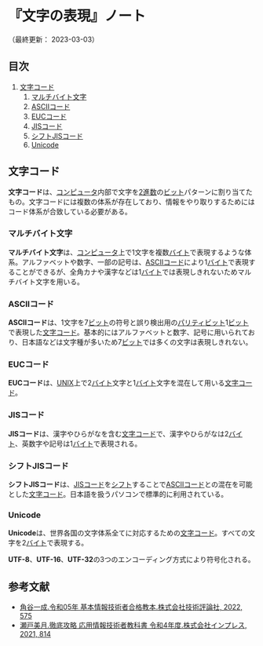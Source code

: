 # 『文字の表現』ノート

（最終更新： 2023-03-03）


## 目次

1. [文字コード](#文字コード)
	1. [マルチバイト文字](#マルチバイト文字)
	1. [ASCIIコード](#asciiコード)
	1. [EUCコード](#eucコード)
	1. [JISコード](#jisコード)
	1. [シフトJISコード](#シフトjisコード)
	1. [Unicode](#unicode)


## 文字コード

**文字コード**は、[コンピュータ](../../../../computer/_/chapters/computer.md#コンピュータ)内部で文字を[2進数](../../../discrete_mathematics/_/chapters/radix.md#2進数)の[ビット](../../../_/chapters/computer_and_number.md#ビット)パターンに割り当てたもの。文字コードには複数の体系が存在しており、情報をやり取りするためにはコード体系が合致している必要がある。

### マルチバイト文字

**マルチバイト文字**は、[コンピュータ](../../../../computer/_/chapters/computer.md#コンピュータ)上で1文字を複数[バイト](../../../_/chapters/computer_and_number.md#バイト)で表現するような体系。アルファベットや数字、一部の記号は、[ASCIIコード](#asciiコード)により1[バイト](../../../_/chapters/computer_and_number.md#バイト)で表現することができるが、全角カナや漢字などは1[バイト](../../../_/chapters/computer_and_number.md#バイト)では表現しきれないためマルチバイト文字を用いる。

### ASCIIコード

**ASCIIコード**は、1文字を7[ビット](../../../_/chapters/computer_and_number.md#ビット)の符号と誤り検出用の[パリティ](../../../communication_theory/_/chapters/transmission_theory.md#パリティ)[ビット](../../../_/chapters/computer_and_number.md#ビット)1[ビット](../../../_/chapters/computer_and_number.md#ビット)で表現した[文字コード](#文字コード)。基本的にはアルファベットと数字、記号に用いられており、日本語などは文字種が多いため7[ビット](../../../_/chapters/computer_and_number.md#ビット)では多くの文字は表現しきれない。

### EUCコード

**EUCコード**は、[UNIX](../../../../computer/software/_/chapters/operating_system.md#unix)上で2[バイト](../../../_/chapters/computer_and_number.md#バイト)文字と1[バイト](../../../_/chapters/computer_and_number.md#バイト)文字を混在して用いる[文字コード](#文字コード)。

### JISコード

**JISコード**は、漢字やひらがなを含む[文字コード](#文字コード)で、漢字やひらがなは2[バイト](../../../_/chapters/computer_and_number.md#バイト)、英数字や記号は1[バイト](../../../_/chapters/computer_and_number.md#バイト)で表現される。

### シフトJISコード

**シフトJISコード**は、[JISコード](#jisコード)を[シフト](../../../discrete_mathematics/_/chapters/arithmetic_operation_and_precision.md#シフト演算)することで[ASCIIコード](#asciiコード)との混在を可能とした[文字コード](#文字コード)。日本語を扱うパソコンで標準的に利用されている。

### Unicode

**Unicode**は、世界各国の文字体系全てに対応するための[文字コード](#文字コード)。すべての文字を2[バイト](../../../_/chapters/computer_and_number.md#バイト)で表現する。

**UTF-8**、**UTF-16**、**UTF-32**の3つのエンコーディング方式により符号化される。


## 参考文献

- [角谷一成.令和05年 基本情報技術者合格教本.株式会社技術評論社, 2022, 575](https://gihyo.jp/book/2022/978-4-297-13164-7)
- [瀬戸美月.徹底攻略 応用情報技術者教科書 令和4年度.株式会社インプレス, 2021, 814](https://book.impress.co.jp/books/1121101057)
